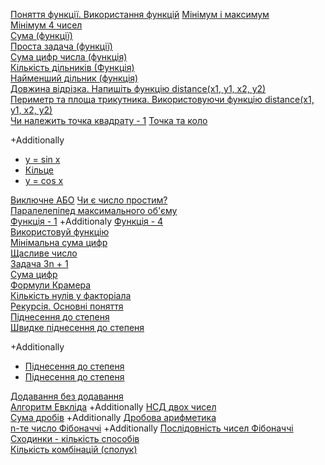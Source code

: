 [Поняття функції. Використання функцій](Поняття_функції.md) 
[Мінімум і максимум](https://basecamp.eolymp.com/uk/problems/2606)  
[Мінімум 4 чисел](Мінімум_4_чисел.md)  
[Сума (функції)](https://basecamp.eolymp.com/uk/problems/8762)  
[Проста задача (функції)](https://basecamp.eolymp.com/uk/problems/9026)  
[Сума цифр числа (функція)](https://basecamp.eolymp.com/uk/problems/9394)  
[Кількість дільників (Функція)](https://basecamp.eolymp.com/uk/problems/9395)  
[Найменший дільник (функція)](https://basecamp.eolymp.com/uk/problems/9398)  
[Довжина відрізка. Напишіть функцію distance(x1, y1, x2, y2)](https://basecamp.eolymp.com/uk/problems/9963)  
[Периметр та площа трикутника. Використовуючи функцію distance(x1, y1, x2, y2)](https://basecamp.eolymp.com/uk/problems/925)   
[Чи належить точка квадрату - 1](Чи_належить_точка_квадрату_1.md)
[Точка та коло](https://basecamp.eolymp.com/uk/problems/2027)  

+Additionally  
- [y = sin x](https://basecamp.eolymp.com/uk/problems/2028)  
- [Кільце](https://basecamp.eolymp.com/uk/problems/2029)  
- [y = cos x](https://basecamp.eolymp.com/uk/problems/2030)  

[Виключне АБО](Виключне_АБО.md)
[Чи є число простим?](https://basecamp.eolymp.com/uk/problems/1616)  
[Паралелепіпед максимального об'єму](Паралелепіпед_макс_об.md)  
[Функція - 1](https://basecamp.eolymp.com/uk/problems/8239) +Additionaly [Функція - 4](https://basecamp.eolymp.com/uk/problems/8689)  
[Використовуй функцію](https://basecamp.eolymp.com/uk/problems/920)  
[Мінімальна сума цифр](https://basecamp.eolymp.com/uk/problems/141)  
[Щасливе число](https://basecamp.eolymp.com/uk/problems/2014)  
[Задача 3n + 1](https://basecamp.eolymp.com/uk/problems/419)  
[Сума цифр](https://basecamp.eolymp.com/uk/problems/5083)  
[Формули Крамера](https://basecamp.eolymp.com/uk/problems/936)  
[Кількість нулів у факторіала](https://basecamp.eolymp.com/uk/problems/123)  
[Рекурсія. Основні поняття](Рекусія_Основні_поняття.md)  
[Піднесення до степеня](Піднесення_до_степеня.md)  
[Швидке піднесення до степеня](Швидке_піднесення_до_степеня.md)  

+Additionally  
- [Піднесення до степеня](https://basecamp.eolymp.com/uk/problems/4439)  
- [Піднесення до степеня](https://basecamp.eolymp.com/uk/problems/273)  

[Додавання без додавання](Додавання_без_додавання.md)  
[Алгоритм Евкліда](Алгоритм_Евкліда.md) +Additionally [НСД двох чисел](https://basecamp.eolymp.com/uk/problems/1601)  
[Сума дробів](https://basecamp.eolymp.com/uk/problems/7363) +Additionally [Дробова арифметика](https://basecamp.eolymp.com/uk/problems/1017)  
[n-те число Фібоначчі](https://basecamp.eolymp.com/uk/problems/4730) +Additionally [Послідовність чисел Фібоначчі](https://basecamp.eolymp.com/uk/problems/2031)  
[Сходинки - кількість способів](https://basecamp.eolymp.com/uk/problems/8234)  
[Кількість комбінацій (сполук)](Кількість_комбінацій.md)



